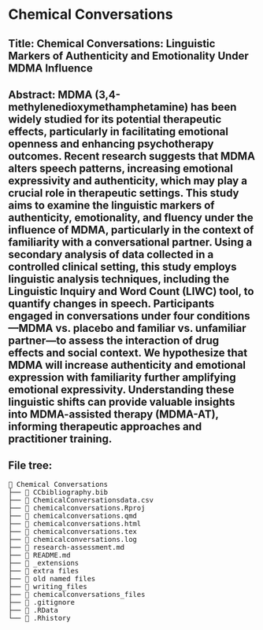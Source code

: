 # Chemical Conversations
## Title: Chemical Conversations: Linguistic Markers of Authenticity and Emotionality Under MDMA Influence
## Abstract: MDMA (3,4-methylenedioxymethamphetamine) has been widely studied for its potential therapeutic effects, particularly in facilitating emotional openness and enhancing psychotherapy outcomes. Recent research suggests that MDMA alters speech patterns, increasing emotional expressivity and authenticity, which may play a crucial role in therapeutic settings. This study aims to examine the linguistic markers of authenticity, emotionality, and fluency under the influence of MDMA, particularly in the context of familiarity with a conversational partner. Using a secondary analysis of data collected in a controlled clinical setting, this study employs linguistic analysis techniques, including the Linguistic Inquiry and Word Count (LIWC) tool, to quantify changes in speech. Participants engaged in conversations under four conditions—MDMA vs. placebo and familiar vs. unfamiliar partner—to assess the interaction of drug effects and social context. We hypothesize that MDMA will increase authenticity and emotional expression with familiarity further amplifying emotional expressivity. Understanding these linguistic shifts can provide valuable insights into MDMA-assisted therapy (MDMA-AT), informing therapeutic approaches and practitioner training.
## File tree:
<pre>
📂 Chemical Conversations
├── 📄 CCbibliography.bib
├── 📄 ChemicalConversationsdata.csv
├── 📄 chemicalconversations.Rproj
├── 📄 chemicalconversations.qmd
├── 📄 chemicalconversations.html
├── 📄 chemicalconversations.tex
├── 📄 chemicalconversations.log
├── 📄 research-assessment.md
├── 📄 README.md
├── 📂 _extensions
├── 📂 extra files
├── 📂 old named files
├── 📂 writing_files
├── 📂 chemicalconversations_files
├── 📄 .gitignore
├── 📄 .RData
└── 📄 .Rhistory
</pre>